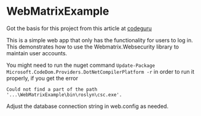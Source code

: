 # WebMatrixExample

Got the basis for this project from this article at [codeguru](https://www.codeguru.com/csharp/.net/net_asp/mvc/using-simplemembership-in-asp.net-mvc-4.htm) 

This is a simple web app that only has the functionality for users to log in. This demonstrates how to use the Webmatrix.Websecurity library to maintain user accounts.

You might need to run the nuget command `Update-Package Microsoft.CodeDom.Providers.DotNetCompilerPlatform -r` in order to run it properly, if you get the error 

```
Could not find a part of the path '...\WebMatrixExample\bin\roslyn\csc.exe'.
```

Adjust the database connection string in web.config as needed.
